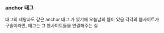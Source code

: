### anchor 태그

태그의 제왕과도 같은 anchor 태그
<a></a>가 있기에 오늘날의 웹이 있음
각각의 웹사이트가 구슬이라면, <a></a> 태그는 그 웹사이트들을 연결해주는 실